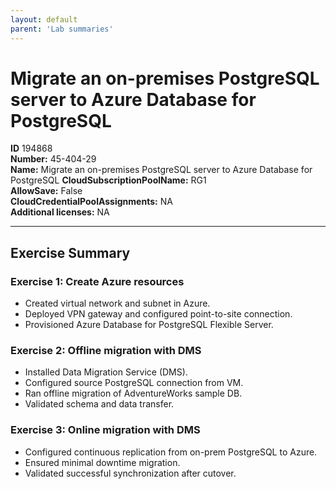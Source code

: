 ```yaml
---
layout: default
parent: 'Lab summaries'
---
```


# Migrate an on-premises PostgreSQL server to Azure Database for PostgreSQL

**ID** 194868  
**Number:** 45-404-29  
**Name:** Migrate an on-premises PostgreSQL server to Azure Database for PostgreSQL
**CloudSubscriptionPoolName:** RG1  
**AllowSave:** False  
**CloudCredentialPoolAssignments:** NA  
**Additional licenses:** NA  

---

## Exercise Summary

### Exercise 1: Create Azure resources
- Created virtual network and subnet in Azure.  
- Deployed VPN gateway and configured point-to-site connection.  
- Provisioned Azure Database for PostgreSQL Flexible Server.  

### Exercise 2: Offline migration with DMS
- Installed Data Migration Service (DMS).  
- Configured source PostgreSQL connection from VM.  
- Ran offline migration of AdventureWorks sample DB.  
- Validated schema and data transfer.  

### Exercise 3: Online migration with DMS
- Configured continuous replication from on-prem PostgreSQL to Azure.  
- Ensured minimal downtime migration.  
- Validated successful synchronization after cutover.
